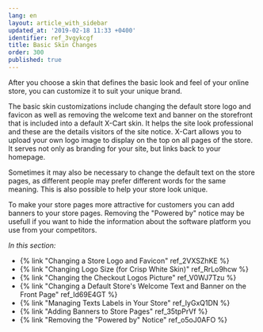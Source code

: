 ```yaml
---
lang: en
layout: article_with_sidebar
updated_at: '2019-02-18 11:33 +0400'
identifier: ref_3vgykcgf
title: Basic Skin Changes
order: 300
published: true
---
```

After you choose a skin that defines the basic look and feel of your online store, you can customize it to suit your unique brand. 

The basic skin customizations include changing the default store logo and favicon as well as removing the welcome text and banner on the storefront that is included into a default X-Cart skin. It helps the site look professional and these are the details visitors of the site notice. X-Cart allows you to upload your own logo image to display on the top on all pages of the store. It serves not only as branding for your site, but links back to your homepage.

Sometimes it may also be necessary to change the default text on the store pages, as different people may prefer different words for the same meaning. This is also possible to help your store look unique. 

To make your store pages more attractive for customers you can add banners to your store pages.  Removing the "Powered by" notice may be usefull if you want to hide the information about the software platform you use from your competitors.


_In this section:_

*  {% link "Changing a Store Logo and Favicon" ref_2VXSZhKE %}
*  {% link "Changing Logo Size (for Crisp White Skin)" ref_RrLo9hcw %}
*  {% link "Changing the Checkout Logos Picture" ref_V0WJ7Tzu %}
*  {% link "Changing a Default Store's Welcome Text and Banner on the Front Page" ref_Id69E4GT %}
*  {% link "Managing Texts Labels in Your Store" ref_IyGxQ1DN %}
*  {% link "Adding Banners to Store Pages" ref_35tpPrVf %}
*  {% link "Removing the "Powered by" Notice" ref_o5oJ0AFO %}
